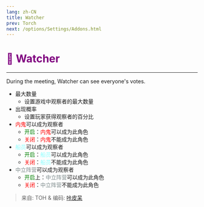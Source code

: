 ```yaml
---
lang: zh-CN
title: Watcher
prev: Torch
next: /options/Settings/Addons.html
---
```


# <font color=#800080>👀 <b>Watcher</b></font> <Badge text="Helpful" type="tip" vertical="middle"/>

***

During the meeting, Watcher can see everyone's votes.

- 最大数量
  - 设置游戏中观察者的最大数量
- 出现概率
  - 设置玩家获得观察者的百分比
- <font color=red>内鬼</font>可以成为观察者
  - <font color=green>开启</font>：<font color=red>内鬼</font>可以成为此角色
  - <font color=red>关闭</font>：<font color=red>内鬼</font>不能成为此角色
- <font color=#8cffff>船员</font>可以成为观察者
  - <font color=green>开启</font>：<font color=#8cffff>船员</font>可以成为此角色
  - <font color=red>关闭</font>：<font color=#8cffff>船员</font>不能成为此角色
- <font color=#7f8c8d>中立阵营</font>可以成为观察者
  - <font color=green>开启</font>上：<font color=#7f8c8d>中立阵营</font>可以成为此角色
  - <font color=red>关闭</font>：<font color=#7f8c8d>中立阵营</font>不能成为此角色

> 来自: TOH & 编码: [咔皮呆](https://github.com/KARPED1EM)
